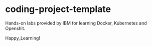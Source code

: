 # coding-project-template

Hands-on labs provided by IBM for learning Docker, Kubernetes and Openshit.

Happy_Learning!
